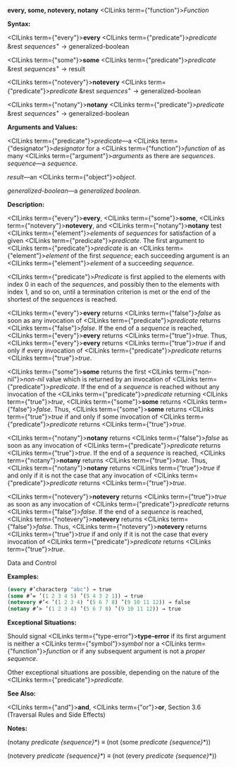 **every, some, notevery, notany** <ClLinks  term={"function"}><i>Function</i></ClLinks> 



**Syntax:** 



<ClLinks  term={"every"}><b>every</b></ClLinks> <ClLinks  term={"predicate"}><i>predicate</i></ClLinks> &amp;rest *sequences*<sup>+</sup> → generalized-boolean 



<ClLinks  term={"some"}><b>some</b></ClLinks> <ClLinks  term={"predicate"}><i>predicate</i></ClLinks> &amp;rest *sequences*<sup>+</sup> → result 



<ClLinks  term={"notevery"}><b>notevery</b></ClLinks> <ClLinks  term={"predicate"}><i>predicate</i></ClLinks> &amp;rest *sequences*<sup>+</sup> → generalized-boolean 



<ClLinks  term={"notany"}><b>notany</b></ClLinks> <ClLinks  term={"predicate"}><i>predicate</i></ClLinks> &amp;rest *sequences*<sup>+</sup> → generalized-boolean 



**Arguments and Values:** 



<ClLinks  term={"predicate"}><i>predicate</i></ClLinks>—a <ClLinks  term={"designator"}><i>designator</i></ClLinks> for a <ClLinks  term={"function"}><i>function</i></ClLinks> of as many <ClLinks  term={"argument"}><i>arguments</i></ClLinks> as there are *sequences*. *sequence*—a *sequence*. 



*result*—an <ClLinks  term={"object"}><i>object</i></ClLinks>. 



*generalized-boolean*—a *generalized boolean*. 



**Description:** 



<ClLinks  term={"every"}><b>every</b></ClLinks>, <ClLinks  term={"some"}><b>some</b></ClLinks>, <ClLinks  term={"notevery"}><b>notevery</b></ClLinks>, and <ClLinks  term={"notany"}><b>notany</b></ClLinks> test <ClLinks  term={"element"}><i>elements</i></ClLinks> of *sequences* for satisfaction of a given <ClLinks  term={"predicate"}><i>predicate</i></ClLinks>. The first argument to <ClLinks  term={"predicate"}><i>predicate</i></ClLinks> is an <ClLinks  term={"element"}><i>element</i></ClLinks> of the first *sequence*; each succeeding argument is an <ClLinks  term={"element"}><i>element</i></ClLinks> of a succeeding *sequence*. 



<ClLinks  term={"predicate"}><i>Predicate</i></ClLinks> is first applied to the elements with index 0 in each of the *sequences*, and possibly then to the elements with index 1, and so on, until a termination criterion is met or the end of the shortest of the *sequences* is reached. 



<ClLinks  term={"every"}><b>every</b></ClLinks> returns <ClLinks  term={"false"}><i>false</i></ClLinks> as soon as any invocation of <ClLinks  term={"predicate"}><i>predicate</i></ClLinks> returns <ClLinks  term={"false"}><i>false</i></ClLinks>. If the end of a *sequence* is reached, <ClLinks  term={"every"}><b>every</b></ClLinks> returns <ClLinks  term={"true"}><i>true</i></ClLinks>. Thus, <ClLinks  term={"every"}><b>every</b></ClLinks> returns <ClLinks  term={"true"}><i>true</i></ClLinks> if and only if every invocation of <ClLinks  term={"predicate"}><i>predicate</i></ClLinks> returns <ClLinks  term={"true"}><i>true</i></ClLinks>. 



<ClLinks  term={"some"}><b>some</b></ClLinks> returns the first <ClLinks  term={"non-nil"}><i>non-nil</i></ClLinks> value which is returned by an invocation of <ClLinks  term={"predicate"}><i>predicate</i></ClLinks>. If the end of a *sequence* is reached without any invocation of the <ClLinks  term={"predicate"}><i>predicate</i></ClLinks> returning <ClLinks  term={"true"}><i>true</i></ClLinks>, <ClLinks  term={"some"}><b>some</b></ClLinks> returns <ClLinks  term={"false"}><i>false</i></ClLinks>. Thus, <ClLinks  term={"some"}><b>some</b></ClLinks> returns <ClLinks  term={"true"}><i>true</i></ClLinks> if and only if some invocation of <ClLinks  term={"predicate"}><i>predicate</i></ClLinks> returns <ClLinks  term={"true"}><i>true</i></ClLinks>. 



<ClLinks  term={"notany"}><b>notany</b></ClLinks> returns <ClLinks  term={"false"}><i>false</i></ClLinks> as soon as any invocation of <ClLinks  term={"predicate"}><i>predicate</i></ClLinks> returns <ClLinks  term={"true"}><i>true</i></ClLinks>. If the end of a *sequence* is reached, <ClLinks  term={"notany"}><b>notany</b></ClLinks> returns <ClLinks  term={"true"}><i>true</i></ClLinks>. Thus, <ClLinks  term={"notany"}><b>notany</b></ClLinks> returns <ClLinks  term={"true"}><i>true</i></ClLinks> if and only if it is not the case that any invocation of <ClLinks  term={"predicate"}><i>predicate</i></ClLinks> returns <ClLinks  term={"true"}><i>true</i></ClLinks>. 



<ClLinks  term={"notevery"}><b>notevery</b></ClLinks> returns <ClLinks  term={"true"}><i>true</i></ClLinks> as soon as any invocation of <ClLinks  term={"predicate"}><i>predicate</i></ClLinks> returns <ClLinks  term={"false"}><i>false</i></ClLinks>. If the end of a *sequence* is reached, <ClLinks  term={"notevery"}><b>notevery</b></ClLinks> returns <ClLinks  term={"false"}><i>false</i></ClLinks>. Thus, <ClLinks  term={"notevery"}><b>notevery</b></ClLinks> returns <ClLinks  term={"true"}><i>true</i></ClLinks> if and only if it is not the case that every invocation of <ClLinks  term={"predicate"}><i>predicate</i></ClLinks> returns <ClLinks  term={"true"}><i>true</i></ClLinks>. 



Data and Control 











**Examples:**
```lisp
(every #’characterp "abc") → true 
(some #’= ’(1 2 3 4 5) ’(5 4 3 2 1)) → true 
(notevery #’< ’(1 2 3 4) ’(5 6 7 8) ’(9 10 11 12)) → false 
(notany #’> ’(1 2 3 4) ’(5 6 7 8) ’(9 10 11 12)) → true 
```
**Exceptional Situations:** 



Should signal <ClLinks  term={"type-error"}><b>type-error</b></ClLinks> if its first argument is neither a <ClLinks  term={"symbol"}><i>symbol</i></ClLinks> nor a <ClLinks  term={"function"}><i>function</i></ClLinks> or if any subsequent argument is not a *proper sequence*. 



Other exceptional situations are possible, depending on the nature of the <ClLinks  term={"predicate"}><i>predicate</i></ClLinks>. 



**See Also:** 



<ClLinks  term={"and"}><b>and</b></ClLinks>, <ClLinks  term={"or"}><b>or</b></ClLinks>, Section 3.6 (Traversal Rules and Side Effects) 



**Notes:** 



(notany *predicate \{sequence\}*\*) *≡* (not (some *predicate \{sequence\}*\*)) 



(notevery *predicate \{sequence\}*\*) *≡* (not (every *predicate \{sequence\}*\*)) 



